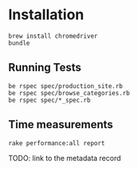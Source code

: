 # Installation

```
brew install chromedriver
bundle
```

## Running Tests

```
be rspec spec/production_site.rb
be rspec spec/browse_categories.rb
be rspec spec/*_spec.rb
```

## Time measurements

```
rake performance:all report
```

TODO: link to the metadata record
